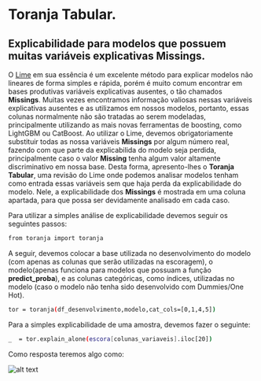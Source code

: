 # Toranja Tabular.
## Explicabilidade para modelos que possuem muitas variáveis explicativas Missings.

O [Lime](https://github.com/marcotcr/lime) em sua essência é um excelente método para explicar modelos não lineares de forma simples e rápida, porém é muito comum encontrar em bases produtivas variáveis explicativas ausentes, o tão chamados **Missings**. Muitas vezes encontramos informação valiosas nessas variáveis explicativas ausentes e as utilizamos em nossos modelos, portanto, essas colunas normalmente não são tratadas ao serem modeladas, principalmente utilizando as mais novas ferramentas de boosting, como LightGBM ou CatBoost.
Ao utilizar o Lime, devemos obrigatoriamente substituir todas as nossa variáveis **Missings** por algum número real, fazendo com que parte da explicabilida do modelo seja perdida, principalmente caso o valor **Missing** tenha algum valor altamente discriminativo em nossa base. Desta forma, apresento-lhes o **Toranja Tabular**, uma revisão do Lime onde podemos analisar modelos tenham como entrada essas variáveis sem que haja perda da explicabilidade do modelo. Nele, a explicabilidade dos **Missings** é mostrada em uma coluna apartada, para que possa ser devidamente analisado em cada caso.

Para utilizar a simples análise de explicabilidade devemos seguir os seguintes passos:

```sh
from toranja import toranja
```
A seguir, devemos colocar a base utilizada no desenvolvimento do modelo (com apenas as colunas que serão utilizadas na escoragem), o modelo(apenas funciona para modelos que possuam a função **predict_proba**), e as colunas categóricas, como índices, utilizadas no modelo (caso o modelo não tenha sido desenvolvido com Dummies/One Hot).

```sh
tor = toranja(df_desenvolvimento,modelo,cat_cols=[0,1,4,5])
```

Para a simples explicabilidade de uma amostra, devemos fazer o seguinte:

```sh
_  = tor.explain_alone(escora[colunas_variaveis].iloc[20])
```
Como resposta teremos algo como:

![alt text](https://github.com/ormenesse/Explicabilidade_Modelo_Tabular/tree/master/imagens/explicabilidade_simples.PNG)
